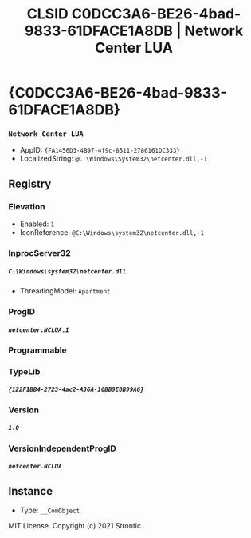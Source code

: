 ﻿---
title: "CLSID C0DCC3A6-BE26-4bad-9833-61DFACE1A8DB | Network Center LUA"
excerpt: What is COM-Object CLSID C0DCC3A6-BE26-4bad-9833-61DFACE1A8DB?
---

# {C0DCC3A6-BE26-4bad-9833-61DFACE1A8DB}

### `Network Center LUA`
* AppID: `{FA1456D3-4B97-4f9c-8511-2786161DC333}`
* LocalizedString: `@C:\Windows\System32\netcenter.dll,-1`

## Registry


### Elevation

* Enabled: `1`
* IconReference: `@C:\Windows\system32\netcenter.dll,-1`

### InprocServer32

##### `C:\Windows\system32\netcenter.dll`
* ThreadingModel: `Apartment`

### ProgID

##### `netcenter.NCLUA.1`

### Programmable


### TypeLib

##### `{122F1BB4-2723-4ac2-A36A-16BB9E8B99A6}`

### Version

##### `1.0`

### VersionIndependentProgID

##### `netcenter.NCLUA`

## Instance

* Type: `__ComObject`

MIT License. Copyright (c) 2021 Strontic.


